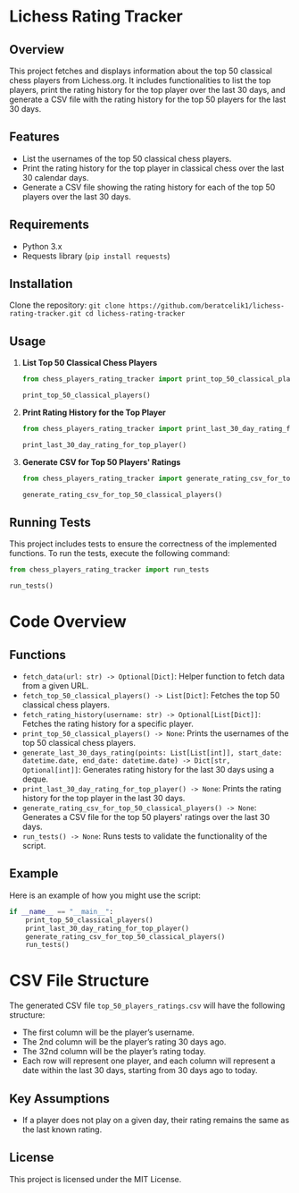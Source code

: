 # Lichess Rating Tracker

## Overview
This project fetches and displays information about the top 50 classical chess players from Lichess.org. It includes functionalities to list the top players, print the rating history for the top player over the last 30 days, and generate a CSV file with the rating history for the top 50 players for the last 30 days.

## Features
- List the usernames of the top 50 classical chess players.
- Print the rating history for the top player in classical chess over the last 30 calendar days.
- Generate a CSV file showing the rating history for each of the top 50 players over the last 30 days.

## Requirements
- Python 3.x
- Requests library (`pip install requests`)

## Installation

Clone the repository:
    ```
    git clone https://github.com/beratcelik1/lichess-rating-tracker.git
    cd lichess-rating-tracker
    ```

## Usage

1. **List Top 50 Classical Chess Players**
    ```python
    from chess_players_rating_tracker import print_top_50_classical_players

    print_top_50_classical_players()
    ```

2. **Print Rating History for the Top Player**
    ```python
    from chess_players_rating_tracker import print_last_30_day_rating_for_top_player

    print_last_30_day_rating_for_top_player()
    ```

3. **Generate CSV for Top 50 Players' Ratings**
    ```python
    from chess_players_rating_tracker import generate_rating_csv_for_top_50_classical_players

    generate_rating_csv_for_top_50_classical_players()
    ```

## Running Tests
This project includes tests to ensure the correctness of the implemented functions. To run the tests, execute the following command:
```python
from chess_players_rating_tracker import run_tests

run_tests()
```

# Code Overview

## Functions

- `fetch_data(url: str) -> Optional[Dict]`: Helper function to fetch data from a given URL.
- `fetch_top_50_classical_players() -> List[Dict]`: Fetches the top 50 classical chess players.
- `fetch_rating_history(username: str) -> Optional[List[Dict]]`: Fetches the rating history for a specific player.
- `print_top_50_classical_players() -> None`: Prints the usernames of the top 50 classical chess players.
- `generate_last_30_days_rating(points: List[List[int]], start_date: datetime.date, end_date: datetime.date) -> Dict[str, Optional[int]]`: Generates rating history for the last 30 days using a deque.
- `print_last_30_day_rating_for_top_player() -> None`: Prints the rating history for the top player in the last 30 days.
- `generate_rating_csv_for_top_50_classical_players() -> None`: Generates a CSV file for the top 50 players' ratings over the last 30 days.
- `run_tests() -> None`: Runs tests to validate the functionality of the script.

## Example

Here is an example of how you might use the script:

```python
if __name__ == "__main__":
    print_top_50_classical_players()
    print_last_30_day_rating_for_top_player()
    generate_rating_csv_for_top_50_classical_players()
    run_tests()
```

# CSV File Structure

The generated CSV file `top_50_players_ratings.csv` will have the following structure:

- The first column will be the player’s username.
- The 2nd column will be the player’s rating 30 days ago.
- The 32nd column will be the player’s rating today.
- Each row will represent one player, and each column will represent a date within the last 30 days, starting from 30 days ago to today.

## Key Assumptions

- If a player does not play on a given day, their rating remains the same as the last known rating.

## License

This project is licensed under the MIT License.
